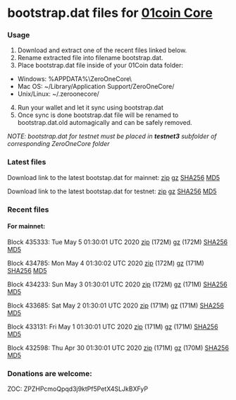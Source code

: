 # bootstrap.dat files for [01coin Core](https://01coin.io)

### Usage

1. Download and extract one of the recent files linked below.
2. Rename extracted file into filename bootstrap.dat.
3. Place bootstrap.dat file inside of your 01Coin data folder:
 - Windows: %APPDATA%\ZeroOneCore\
 - Mac OS: ~/Library/Application Support/ZeroOneCore/
 - Unix/Linux: ~/.zeroonecore/
4. Run your wallet and let it sync using bootstrap.dat
5. Once sync is done bootstrap.dat file will be renamed to bootstrap.dat.old automagically and can be safely removed.

_NOTE: bootstrap.dat for testnet must be placed in **testnet3** subfolder of corresponding ZeroOneCore folder_

### Latest files
Download link to the latest bootstap.dat for mainnet: [zip](https://files.01coin.io/mainnet/bootstrap.dat.zip) [gz](https://files.01coin.io/mainnet/bootstrap.dat.tar.gz) [SHA256](https://files.01coin.io/mainnet/sha256.txt) [MD5](https://files.01coin.io/mainnet/md5.txt)

Download link to the latest bootstap.dat for testnet: [zip](https://files.01coin.io/testnet/bootstrap.dat.zip) [gz](https://files.01coin.io/testnet/bootstrap.dat.tar.gz) [SHA256](https://files.01coin.io/testnet/sha256.txt) [MD5](https://files.01coin.io/testnet/md5.txt)

### Recent files

#### For mainnet:

Block 435333: Tue May  5 01:30:01 UTC 2020 [zip](https://files.01coin.io/mainnet/2020-05-05/bootstrap.dat.zip) (172M) [gz](https://files.01coin.io/mainnet/2020-05-05/bootstrap.dat.tar.gz) (172M) [SHA256](https://files.01coin.io/mainnet/2020-05-05/sha256.txt) [MD5](https://files.01coin.io/mainnet/2020-05-05/md5.txt)

Block 434785: Mon May  4 01:30:02 UTC 2020 [zip](https://files.01coin.io/mainnet/2020-05-04/bootstrap.dat.zip) (172M) [gz](https://files.01coin.io/mainnet/2020-05-04/bootstrap.dat.tar.gz) (171M) [SHA256](https://files.01coin.io/mainnet/2020-05-04/sha256.txt) [MD5](https://files.01coin.io/mainnet/2020-05-04/md5.txt)

Block 434233: Sun May  3 01:30:01 UTC 2020 [zip](https://files.01coin.io/mainnet/2020-05-03/bootstrap.dat.zip) (172M) [gz](https://files.01coin.io/mainnet/2020-05-03/bootstrap.dat.tar.gz) (171M) [SHA256](https://files.01coin.io/mainnet/2020-05-03/sha256.txt) [MD5](https://files.01coin.io/mainnet/2020-05-03/md5.txt)

Block 433685: Sat May  2 01:30:01 UTC 2020 [zip](https://files.01coin.io/mainnet/2020-05-02/bootstrap.dat.zip) (171M) [gz](https://files.01coin.io/mainnet/2020-05-02/bootstrap.dat.tar.gz) (171M) [SHA256](https://files.01coin.io/mainnet/2020-05-02/sha256.txt) [MD5](https://files.01coin.io/mainnet/2020-05-02/md5.txt)

Block 433131: Fri May  1 01:30:01 UTC 2020 [zip](https://files.01coin.io/mainnet/2020-05-01/bootstrap.dat.zip) (171M) [gz](https://files.01coin.io/mainnet/2020-05-01/bootstrap.dat.tar.gz) (171M) [SHA256](https://files.01coin.io/mainnet/2020-05-01/sha256.txt) [MD5](https://files.01coin.io/mainnet/2020-05-01/md5.txt)

Block 432598: Thu Apr 30 01:30:01 UTC 2020 [zip](https://files.01coin.io/mainnet/2020-04-30/bootstrap.dat.zip) (171M) [gz](https://files.01coin.io/mainnet/2020-04-30/bootstrap.dat.tar.gz) (170M) [SHA256](https://files.01coin.io/mainnet/2020-04-30/sha256.txt) [MD5](https://files.01coin.io/mainnet/2020-04-30/md5.txt)


### Donations are welcome:

ZOC: ZPZHPcmoQpqd3j9ktPf5PetX4SLJkBXFyP
